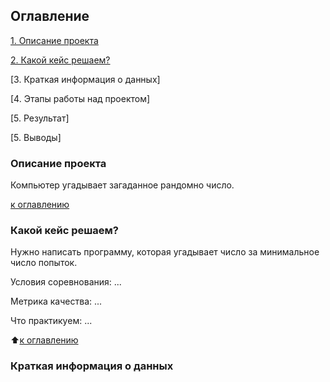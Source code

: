 ## Оглавление

[1. Описание проекта](https://github.com/olegovna-galina/sf_data_science/tree/main/project_0/README.md#Описание-проекта)

[2. Какой кейс решаем?](https://github.com/olegovna-galina/sf_data_science/tree/main/project_0/README.md#Какой-кейс-решаем)

[3. Краткая информация о данных]

[4. Этапы работы над проектом]

[5. Результат]

[5. Выводы]

### Описание проекта
Компьютер угадывает загаданное рандомно число.

[к оглавлению](https://github.com/olegovna-galina/sf_data_science/tree/main/project_0/README.md#Оглавление)

### Какой кейс решаем?
Нужно написать программу, которая угадывает число за минимальное число попыток.

Условия соревнования: ...

Метрика качества: ...

Что практикуем: ...

:arrow_up:[к оглавлению](https://github.com/olegovna-galina/sf_data_science/tree/main/project_0/README.md#Оглавление)

### Краткая информация о данных